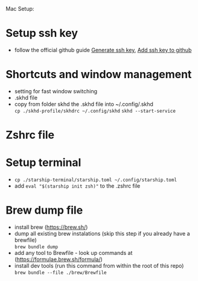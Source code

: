 Mac Setup:

# Setup ssh key
- follow the official github guide [Generate ssh key](https://docs.github.com/en/authentication/connecting-to-github-with-ssh/generating-a-new-ssh-key-and-adding-it-to-the-ssh-agent), [Add ssh key to github](https://docs.github.com/en/authentication/connecting-to-github-with-ssh/adding-a-new-ssh-key-to-your-github-account)

# Shortcuts and window management
- setting for fast window switching
- .skhd file 
- copy from folder skhd the .skhd file into ~/.config/.skhd  
```cp ./skhd-profile/skhdrc ~/.config/skhd```
```skhd --start-service```

# Zshrc file


# Setup terminal
- ```cp ./starship-terminal/starship.toml ~/.config/starship.toml```
- add ```eval "$(starship init zsh)"``` to the .zshrc file


# Brew dump file 
- install brew (https://brew.sh/) 
- dump all existing brew instalations (skip this step if you already have a brewfile)  
```brew bundle dump```  
- add any tool to Brewfile - look up commands at (https://formulae.brew.sh/formula/) 
- install dev tools (run this command from within the root of this repo)  
```brew bundle --file ./brew/Brewfile```